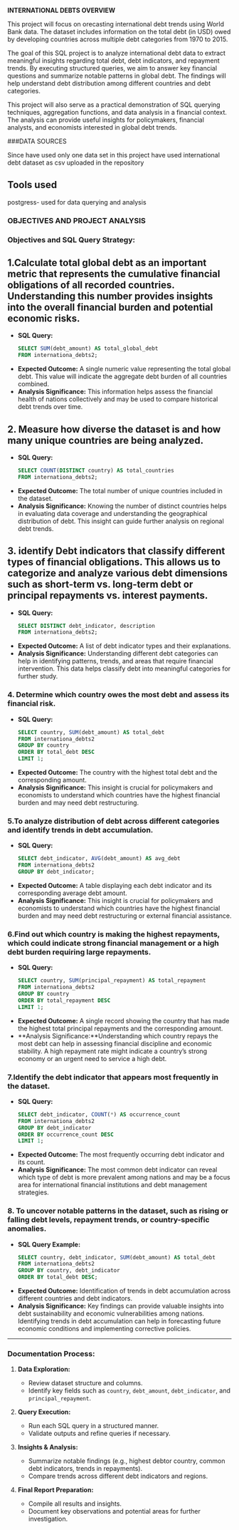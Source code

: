 **INTERNATIONAL DEBTS OVERVIEW**

This project will focus on orecasting international debt trends using World Bank data. 
The dataset includes information on the total debt (in USD) owed by developing countries across multiple debt categories from 1970 to 2015.

The goal of this SQL project is to analyze international debt data to extract meaningful insights regarding total debt, debt indicators, and repayment trends. By executing structured queries, we aim to answer key financial questions and summarize notable patterns in global debt. The findings will help understand debt distribution among different countries and debt categories.

This project will also serve as a practical demonstration of SQL querying techniques, aggregation functions, and data analysis in a financial context. The analysis can provide useful insights for policymakers, financial analysts, and economists interested in global debt trends.

###DATA SOURCES

Since have used only one data set in this project have used international debt dataset as csv uploaded in the repository
## Tools used
 postgress- used for data querying and analysis  
### OBJECTIVES AND PROJECT ANALYSIS

### **Objectives and SQL Query Strategy:**


## 1.Calculate total global debt as an important metric that represents the cumulative financial obligations of all recorded countries. Understanding this number provides insights into the overall financial burden and potential economic risks.
- **SQL Query:**
  ```sql
  SELECT SUM(debt_amount) AS total_global_debt 
  FROM internationa_debts2;
  ```
- **Expected Outcome:**  A single numeric value representing the total global debt. This value will indicate the aggregate debt burden of all countries combined.
- **Analysis Significance:** This information helps assess the financial health of nations collectively and may be used to compare historical debt trends over time.

 ## 2. Measure how diverse the dataset is and how many unique countries are being analyzed.
- **SQL Query:**
  ```sql
  SELECT COUNT(DISTINCT country) AS total_countries 
  FROM internationa_debts2;
  ```
- **Expected Outcome:** The total number of unique countries included in the dataset.
- **Analysis Significance:**  Knowing the number of distinct countries helps in evaluating data coverage and understanding the geographical distribution of debt. This insight can guide further analysis on regional debt trends.


 ## 3. identify  Debt indicators that  classify different types of financial obligations. This  allows us to categorize and analyze various debt dimensions such as short-term vs. long-term debt or principal repayments vs. interest payments.
- **SQL Query:**
  ```sql
  SELECT DISTINCT debt_indicator, description 
  FROM internationa_debts2;
  ```
- **Expected Outcome:** A list of debt indicator types and their explanations.
- **Analysis Significance:**  Understanding different debt categories can help in identifying patterns, trends, and areas that require financial intervention. This data helps classify debt into meaningful categories for further study.

  
### 4. Determine which country owes the most debt and assess its financial risk.
- **SQL Query:**
  ```sql
  SELECT country, SUM(debt_amount) AS total_debt 
  FROM internationa_debts2 
  GROUP BY country 
  ORDER BY total_debt DESC 
  LIMIT 1;
  ```
- **Expected Outcome:** The country with the highest total debt and the corresponding amount.
- **Analysis Significance:** This insight is crucial for policymakers and economists to understand which countries have the highest financial burden and may need debt restructuring.
  

### 5.To analyze distribution of debt across different categories and identify trends in debt accumulation.
- **SQL Query:**
  ```sql
  SELECT debt_indicator, AVG(debt_amount) AS avg_debt 
  FROM internationa_debts2
  GROUP BY debt_indicator;
  ```
- **Expected Outcome:** A table displaying each debt indicator and its corresponding average debt amount.
- **Analysis Significance:** This insight is crucial for policymakers and economists to understand which countries have the highest financial burden and may need debt restructuring or external financial assistance.



### 6.Find out which country is making the highest repayments, which could indicate strong financial management or a high debt burden requiring large repayments.
- **SQL Query:**
  ```sql
  SELECT country, SUM(principal_repayment) AS total_repayment 
  FROM internationa_debts2 
  GROUP BY country 
  ORDER BY total_repayment DESC 
  LIMIT 1;
  ```
- **Expected Outcome:**  A single record showing the country that has made the highest total principal repayments and the corresponding amount.
- **Analysis Significance:**Understanding which country repays the most debt can help in assessing financial discipline and economic stability. A high repayment rate might indicate a country’s strong economy or an urgent need to service a high debt.

  

### 7.Identify the debt indicator that appears most frequently in the dataset.
- **SQL Query:**
  ```sql
  SELECT debt_indicator, COUNT(*) AS occurrence_count 
  FROM internationa_debts2
  GROUP BY debt_indicator 
  ORDER BY occurrence_count DESC 
  LIMIT 1;
  ```
- **Expected Outcome:** The most frequently occurring debt indicator and its count.
- **Analysis Significance:**  The most common debt indicator can reveal which type of debt is more prevalent among nations and may be a focus area for international financial institutions and debt management strategies.

  
  
### 8. To uncover notable patterns in the dataset, such as rising or falling debt levels, repayment trends, or country-specific anomalies.
- **SQL Query Example:**
  ```sql
  SELECT country, debt_indicator, SUM(debt_amount) AS total_debt 
  FROM internationa_debts2
  GROUP BY country, debt_indicator 
  ORDER BY total_debt DESC;
  ```
- **Expected Outcome:** Identification of trends in debt accumulation across different countries and debt indicators.
- **Analysis Significance:**  Key findings can provide valuable insights into debt sustainability and economic vulnerabilities among nations. Identifying trends in debt accumulation can help in forecasting future economic conditions and implementing corrective policies.

---

### **Documentation Process:**

1. **Data Exploration:**

   - Review dataset structure and columns.
   - Identify key fields such as `country`, `debt_amount`, `debt_indicator`, and `principal_repayment`.

2. **Query Execution:**

   - Run each SQL query in a structured manner.
   - Validate outputs and refine queries if necessary.

3. **Insights & Analysis:**

   - Summarize notable findings (e.g., highest debtor country, common debt indicators, trends in repayments).
   - Compare trends across different debt indicators and regions.

4. **Final Report Preparation:**

   - Compile all results and insights.
   - Document key observations and potential areas for further investigation.



